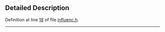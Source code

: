 ## Detailed Description

Definition at line <a href="influenc_8h-source.md#l00018" class="el">18</a> of file <a href="influenc_8h-source.md" class="el">influenc.h</a>.

------------------------------------------------------------------------

